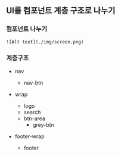 ## UI를 컴포넌트 계층 구조로 나누기

### 컴포넌트 나누기
```
![Alt text](./img/screen.png)
```

### 계층구조
- nav
  - nav-btn

- wrap
  - logo
  - search
  - btn-area
    - grey-btn
- footer-wrap
  - footer